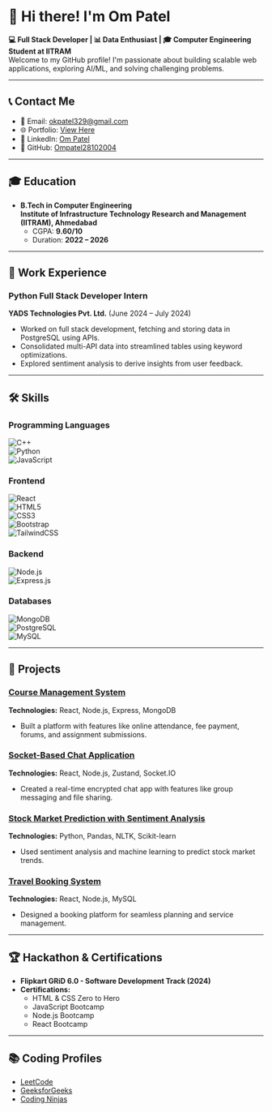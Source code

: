 # 👋 Hi there! I'm Om Patel

**💻 Full Stack Developer | 📊 Data Enthusiast | 🎓 Computer Engineering Student at IITRAM**  
Welcome to my GitHub profile! I'm passionate about building scalable web applications, exploring AI/ML, and solving challenging problems.  

---

## 📞 Contact Me
- 📧 Email: [okpatel329@gmail.com](mailto:okpatel329@gmail.com)
- 🌐 Portfolio: [View Here](https://portfolio-eta-nine-92.vercel.app/)
- 🏢 LinkedIn: [Om Patel](https://www.linkedin.com/in/om-patel-36aa25257)
- 🔗 GitHub: [Ompatel28102004](https://github.com/Ompatel28102004)

---

## 🎓 Education
- **B.Tech in Computer Engineering**  
  **Institute of Infrastructure Technology Research and Management (IITRAM), Ahmedabad**  
  - CGPA: **9.60/10**  
  - Duration: **2022 – 2026**

---

## 💼 Work Experience
### Python Full Stack Developer Intern  
**YADS Technologies Pvt. Ltd.** (June 2024 – July 2024)  
- Worked on full stack development, fetching and storing data in PostgreSQL using APIs.  
- Consolidated multi-API data into streamlined tables using keyword optimizations.  
- Explored sentiment analysis to derive insights from user feedback.  

---

## 🛠️ Skills
### Programming Languages  
![C++](https://img.shields.io/badge/-C++-00599C?logo=c%2B%2B&logoColor=white)  
![Python](https://img.shields.io/badge/-Python-3776AB?logo=python&logoColor=white)  
![JavaScript](https://img.shields.io/badge/-JavaScript-F7DF1E?logo=javascript&logoColor=black)

### Frontend  
![React](https://img.shields.io/badge/-React-61DAFB?logo=react&logoColor=black)  
![HTML5](https://img.shields.io/badge/-HTML5-E34F26?logo=html5&logoColor=white)  
![CSS3](https://img.shields.io/badge/-CSS3-1572B6?logo=css3&logoColor=white)  
![Bootstrap](https://img.shields.io/badge/-Bootstrap-7952B3?logo=bootstrap&logoColor=white)  
![TailwindCSS](https://img.shields.io/badge/-TailwindCSS-06B6D4?logo=tailwindcss&logoColor=white)

### Backend  
![Node.js](https://img.shields.io/badge/-Node.js-339933?logo=nodedotjs&logoColor=white)  
![Express.js](https://img.shields.io/badge/-Express.js-000000?logo=express&logoColor=white)

### Databases  
![MongoDB](https://img.shields.io/badge/-MongoDB-47A248?logo=mongodb&logoColor=white)  
![PostgreSQL](https://img.shields.io/badge/-PostgreSQL-4169E1?logo=postgresql&logoColor=white)  
![MySQL](https://img.shields.io/badge/-MySQL-4479A1?logo=mysql&logoColor=white)

---

## 🚀 Projects
### [Course Management System](https://github.com/Coding1610/Course_Management_System)  
**Technologies:** React, Node.js, Express, MongoDB  
- Built a platform with features like online attendance, fee payment, forums, and assignment submissions.  

### [Socket-Based Chat Application](https://github.com/Curious-nova/socket-chat-app)  
**Technologies:** React, Node.js, Zustand, Socket.IO  
- Created a real-time encrypted chat app with features like group messaging and file sharing.  

### [Stock Market Prediction with Sentiment Analysis](https://github.com/Ompatel28102004)  
**Technologies:** Python, Pandas, NLTK, Scikit-learn  
- Used sentiment analysis and machine learning to predict stock market trends.  

### [Travel Booking System](https://github.com/Ompatel28102004/TRAVEL-BOOKING-SYSTEM)  
**Technologies:** React, Node.js, MySQL  
- Designed a booking platform for seamless planning and service management.

---

## 🏆 Hackathon & Certifications
- **Flipkart GRiD 6.0 - Software Development Track (2024)**  
- **Certifications:**  
  - HTML & CSS Zero to Hero  
  - JavaScript Bootcamp  
  - Node.js Bootcamp  
  - React Bootcamp  

---

## 📚 Coding Profiles
- [LeetCode](https://leetcode.com/u/ompatel0329/)  
- [GeeksforGeeks](https://www.geeksforgeeks.org/user/okpatenmyz/)  
- [Coding Ninjas](https://www.naukri.com/code360/profile/ompatel0329)  
